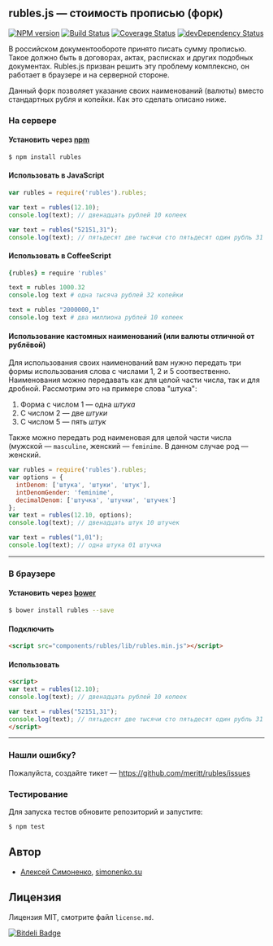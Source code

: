 ## rubles.js — стоимость прописью (форк)

[![NPM version](https://badge.fury.io/js/rubles.svg)](http://badge.fury.io/js/rubles) [![Build Status](https://travis-ci.org/meritt/rubles.svg?branch=master)](https://travis-ci.org/meritt/rubles) [![Coverage Status](https://coveralls.io/repos/meritt/rubles/badge.png?branch=master)](https://coveralls.io/r/meritt/rubles?branch=master) [![devDependency Status](https://david-dm.org/meritt/rubles/dev-status.svg?theme=shields.io)](https://david-dm.org/meritt/rubles#info=devDependencies)

В российском документообороте принято писать сумму прописью. Такое должно быть в договорах, актах, расписках и других подобных документах. Rubles.js призван решить эту проблему комплексно, он работает в браузере и на серверной стороне.

Данный форк позволяет указание своих наименований (валюты) вместо стандартных рубля и копейки. Как это сделать описано ниже.

### На сервере

#### Установить через [npm](//npmjs.org)

```bash
$ npm install rubles
```

#### Использовать в JavaScript

```js
var rubles = require('rubles').rubles;

var text = rubles(12.10);
console.log(text); // двенадцать рублей 10 копеек

var text = rubles("52151,31");
console.log(text); // пятьдесят две тысячи сто пятьдесят один рубль 31 копейка
```

#### Использовать в CoffeeScript

```coffeescript
{rubles} = require 'rubles'

text = rubles 1000.32
console.log text # одна тысяча рублей 32 копейки

text = rubles "2000000,1"
console.log text # два миллиона рублей 10 копеек
```
#### Использование кастомных наименований (или валюты отличной от рублёвой)
Для использования своих наименований вам нужно передать три формы использования слова с числами 1, 2 и 5 соотвественно. Наименования можно передавать как для целой части числа, так и для дробной. Рассмотрим это на примере слова "штука":

1.  Форма с числом 1 — одна *штука*
2. С числом 2 — две *штуки*
3. С числом 5 — пять *штук*

Также можно передать род наименовая для целой части числа (мужской — `masculine`, женский — `feminime`. В данном случае род — женский.
```js
var rubles = require('rubles').rubles;
var options = {
  intDenom: ['штука', 'штуки', 'штук'],
  intDenomGender: 'feminime',
  decimalDenom: ['штучка', 'штучки', 'штучек']
};
var text = rubles(12.10, options);
console.log(text); // двенадцать штук 10 штучек

var text = rubles("1,01");
console.log(text); // одна штука 01 штучка
```
----------------

### В браузере

#### Установить через [bower](http://bower.io)

```bash
$ bower install rubles --save
```

#### Подключить

```html
<script src="components/rubles/lib/rubles.min.js"></script>
```

#### Использовать

```html
<script>
var text = rubles(12.10);
console.log(text); // двенадцать рублей 10 копеек

var text = rubles("52151,31");
console.log(text); // пятьдесят две тысячи сто пятьдесят один рубль 31 копейка
</script>
```

----------------

### Нашли ошибку?

Пожалуйста, создайте тикет — https://github.com/meritt/rubles/issues

### Тестирование

Для запуска тестов обновите репозиторий и запустите:

```bash
$ npm test
```

## Автор

* [Алексей Симоненко](mailto:alexey@simonenko.su), [simonenko.su](http://simonenko.su)

## Лицензия

Лицензия MIT, смотрите файл `license.md`.

[![Bitdeli Badge](https://d2weczhvl823v0.cloudfront.net/meritt/rubles/trend.png)](https://bitdeli.com/free "Bitdeli Badge")
